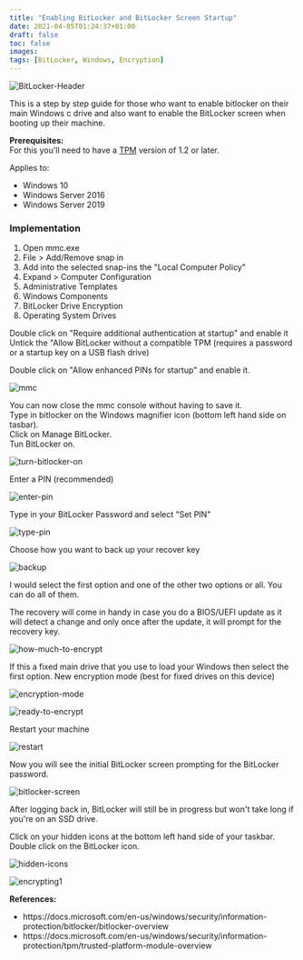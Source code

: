 ```yaml
---
title: "Enabling BitLocker and BitLocker Screen Startup"
date: 2021-04-05T01:24:37+01:00
draft: false
toc: false
images:
tags: [BitLocker, Windows, Encryption]
---
```

![BitLocker-Header](/posts/Enabling-BitLocker-and-BitLocker-Screen-Startup/bitlocker-header.jpg "BitLocker-Header")

This is a step by step guide for those who want to enable bitlocker on their main Windows c drive and also want to enable the BitLocker screen when booting up their machine. 

**Prerequisites:** </br>
For this you'll need to have a [TPM](https://docs.microsoft.com/en-us/windows/security/information-protection/tpm/trusted-platform-module-overview "docs.microsoft.com - Trusted Platform Module Technology Overview") version of 1.2 or later.

Applies to:
<ul>
  <li>Windows 10</li>
  <li>Windows Server 2016</li>
  <li>Windows Server 2019</li>
</ul>

### Implementation

1. Open mmc.exe
2. File > Add/Remove snap in
3. Add into the selected  snap-ins the "Local Computer Policy"
4. Expand > Computer Configuration
5. Administrative Templates
6. Windows Components
7. BitLocker Drive Encryption
8. Operating System Drives

Double click on "Require additional authentication at startup" and enable it </br>
Untick the "Allow BitLocker without a compatible TPM (requires a password or a startup key on a USB flash drive)

Double click on "Allow enhanced PINs for startup" and enable it.

![mmc](/posts/Enabling-BitLocker-and-BitLocker-Screen-Startup/mmc.jpg "mmc")

You can now close the mmc console without having to save it. </br>
Type in bitlocker on the Windows magnifier icon (bottom left hand side on tasbar). </br>
Click on Manage BitLocker. </br>
Tun BitLocker on. </br>

![turn-bitlocker-on](/posts/Enabling-BitLocker-and-BitLocker-Screen-Startup/turn-bitlocker-on.jpg "Turn Bitlocker on")

Enter a PIN (recommended)

![enter-pin](/posts/Enabling-BitLocker-and-BitLocker-Screen-Startup/enter-pin.jpg "Enter a PIN")

Type in your BitLocker Password and select "Set PIN"

![type-pin](/posts/Enabling-BitLocker-and-BitLocker-Screen-Startup/type-pin.jpg "Type a PIN")

Choose how you want to back up your recover key

![backup](/posts/Enabling-BitLocker-and-BitLocker-Screen-Startup/backup.jpg "How do you want to back up your recovery key?")

I would select the first option and one of the other two options or all.
You can do all of them.
</br>

The recovery will come in handy in case you do a BIOS/UEFI update as it will detect a change and only once after the update, it will prompt for the recovery key.

![how-much-to-encrypt](/posts/Enabling-BitLocker-and-BitLocker-Screen-Startup/how-much-to-encrypt.jpg "Choose how much of your drive to encrypt")

If this a fixed main drive that you use to load your Windows then select the first option.
New encryption mode (best for fixed drives on this device)

![encryption-mode](/posts/Enabling-BitLocker-and-BitLocker-Screen-Startup/encryption-mode.jpg "Select which encryption mode to use")

![ready-to-encrypt](/posts/Enabling-BitLocker-and-BitLocker-Screen-Startup/ready-to-encrypt.jpg "Are you ready to encrypt this drive?")

Restart your machine

![restart](/posts/Enabling-BitLocker-and-BitLocker-Screen-Startup/restart.jpg "The computer must be restarted")

Now you will see the initial BitLocker screen prompting for the BitLocker password.

![bitlocker-screen](/posts/Enabling-BitLocker-and-BitLocker-Screen-Startup/bitlocker-screen.jpg "BitLocker Screen")

After logging back in, BitLocker will still be in progress but won't take long if you're on an SSD drive.

Click on your hidden icons at the bottom left hand side of your taskbar.
Double click on the BitLocker icon.

![hidden-icons](/posts/Enabling-BitLocker-and-BitLocker-Screen-Startup/hidden-icons.jpg "Hidden Icons")

![encrypting1](/posts/Enabling-BitLocker-and-BitLocker-Screen-Startup/encrypting.png "Encrypting...")

**References:**
<ul>
  <li>https://docs.microsoft.com/en-us/windows/security/information-protection/bitlocker/bitlocker-overview</li>
  <li>https://docs.microsoft.com/en-us/windows/security/information-protection/tpm/trusted-platform-module-overview</li>
</ul>

